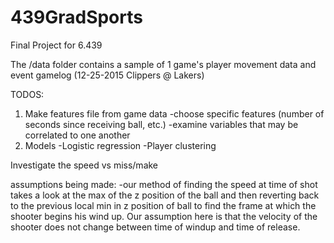 # 439GradSports
Final Project for 6.439

The /data folder contains a sample of 1 game's player movement data and event gamelog (12-25-2015 Clippers @ Lakers)

TODOS:
1) Make features file from game data
    -choose specific features (number of seconds since receiving ball, etc.)
    -examine variables that may be correlated to one another
2) Models
    -Logistic regression
    -Player clustering

Investigate the speed vs miss/make

assumptions being made:
-our method of finding the speed at time of shot takes a look at the max of the z position of the ball and then reverting back to the previous local min in z position of ball to find the frame at which the shooter begins his wind up. Our assumption here is that the velocity of the shooter does not change between time of windup and time of release. 
